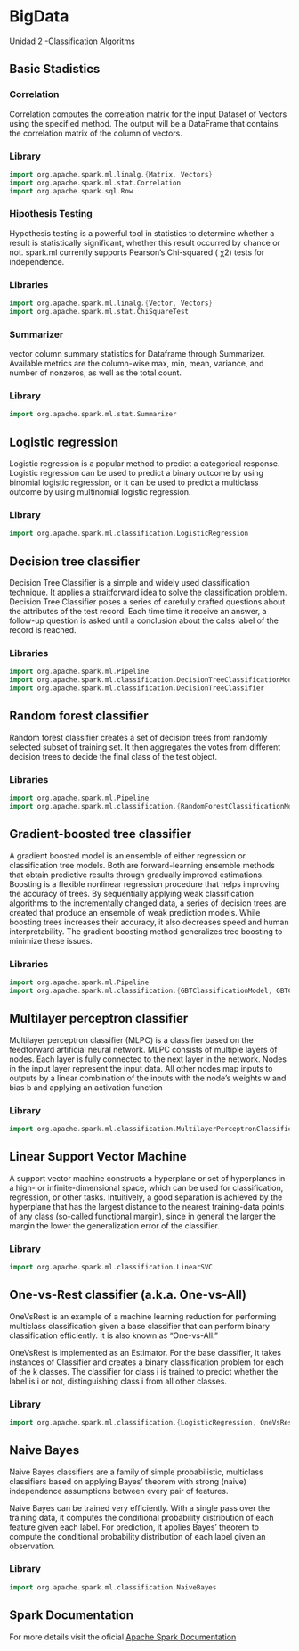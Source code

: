 # BigData
Unidad 2 -Classification Algoritms

## Basic Stadistics
### Correlation
Correlation computes the correlation matrix for the input Dataset of Vectors using the specified method. The output will be a DataFrame that contains the correlation matrix of the column of vectors.

### Library
```scala
import org.apache.spark.ml.linalg.{Matrix, Vectors}
import org.apache.spark.ml.stat.Correlation
import org.apache.spark.sql.Row
```
### Hipothesis Testing
Hypothesis testing is a powerful tool in statistics to determine whether a result is statistically significant, whether this result occurred by chance or not. spark.ml currently supports Pearson’s Chi-squared ( χ2) tests for independence.

### Libraries
```scala
import org.apache.spark.ml.linalg.{Vector, Vectors}
import org.apache.spark.ml.stat.ChiSquareTest
```
### Summarizer
vector column summary statistics for Dataframe through Summarizer. Available metrics are the column-wise max, min, mean, variance, and number of nonzeros, as well as the total count.

### Library
```scala
import org.apache.spark.ml.stat.Summarizer
```
## Logistic regression
Logistic regression is a popular method to predict a categorical response.  
Logistic regression can be used to predict a binary outcome by using binomial logistic regression, or it can be used to predict a multiclass outcome by using multinomial logistic regression.

### Library
```scala
import org.apache.spark.ml.classification.LogisticRegression
```

## Decision tree classifier
Decision Tree Classifier is a simple and widely used classification technique. It applies a straitforward idea to solve the classification problem. Decision Tree Classifier poses a series of carefully crafted questions about the attributes of the test record. Each time time it receive an answer, a follow-up question is asked until a conclusion about the calss label of the record is reached.

### Libraries
```scala
import org.apache.spark.ml.Pipeline
import org.apache.spark.ml.classification.DecisionTreeClassificationModel
import org.apache.spark.ml.classification.DecisionTreeClassifier
```
## Random forest classifier
Random forest classifier creates a set of decision trees from randomly selected subset of training set. It then aggregates the votes from different decision trees to decide the final class of the test object.

### Libraries
```scala
import org.apache.spark.ml.Pipeline
import org.apache.spark.ml.classification.{RandomForestClassificationModel, RandomForestClassifier}
```
## Gradient-boosted tree classifier
A gradient boosted model is an ensemble of either regression or classification tree models. Both are forward-learning ensemble methods that obtain predictive results through gradually improved estimations. Boosting is a flexible nonlinear regression procedure that helps improving the accuracy of trees. By sequentially applying weak classification algorithms to the incrementally changed data, a series of decision trees are created that produce an ensemble of weak prediction models. While boosting trees increases their accuracy, it also decreases speed and human interpretability. The gradient boosting method generalizes tree boosting to minimize these issues.

### Libraries
```scala
import org.apache.spark.ml.Pipeline
import org.apache.spark.ml.classification.{GBTClassificationModel, GBTClassifier}
```
## Multilayer perceptron classifier
Multilayer perceptron classifier (MLPC) is a classifier based on the feedforward artificial neural network. MLPC consists of multiple layers of nodes. Each layer is fully connected to the next layer in the network. Nodes in the input layer represent the input data. All other nodes map inputs to outputs by a linear combination of the inputs with the node’s weights w and bias b and applying an activation function

### Library
```scala
import org.apache.spark.ml.classification.MultilayerPerceptronClassifier
```
## Linear Support Vector Machine
A support vector machine constructs a hyperplane or set of hyperplanes in a high- or infinite-dimensional space, which can be used for classification, regression, or other tasks. Intuitively, a good separation is achieved by the hyperplane that has the largest distance to the nearest training-data points of any class (so-called functional margin), since in general the larger the margin the lower the generalization error of the classifier.

### Library
```scala
import org.apache.spark.ml.classification.LinearSVC
```
## One-vs-Rest classifier (a.k.a. One-vs-All)
OneVsRest is an example of a machine learning reduction for performing multiclass classification given a base classifier that can perform binary classification efficiently. It is also known as “One-vs-All.”

OneVsRest is implemented as an Estimator. For the base classifier, it takes instances of Classifier and creates a binary classification problem for each of the k classes. The classifier for class i is trained to predict whether the label is i or not, distinguishing class i from all other classes.

### Library
```scala
import org.apache.spark.ml.classification.{LogisticRegression, OneVsRest}
```

## Naive Bayes
Naive Bayes classifiers are a family of simple probabilistic, multiclass classifiers based on applying Bayes’ theorem with strong (naive) independence assumptions between every pair of features.

Naive Bayes can be trained very efficiently. With a single pass over the training data, it computes the conditional probability distribution of each feature given each label. For prediction, it applies Bayes’ theorem to compute the conditional probability distribution of each label given an observation.

### Library
```scala
import org.apache.spark.ml.classification.NaiveBayes
```

## Spark Documentation
For more details visit the oficial [Apache Spark Documentation](https://spark.apache.org/docs/latest/ml-classification-regression.html)
